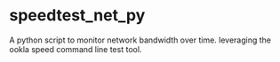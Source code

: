 # speedtest_net_py
A python script to monitor network bandwidth over time. leveraging the ookla speed command line test tool.
